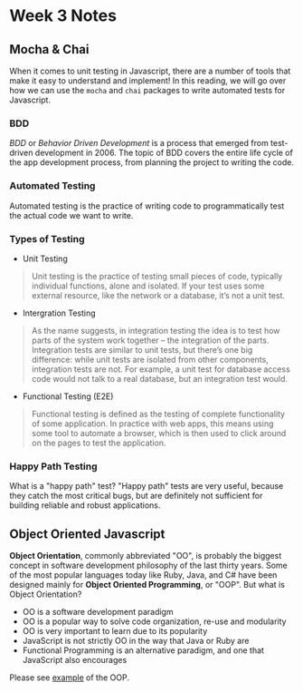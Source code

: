 # Week 3 Notes
## Mocha & Chai
When it comes to unit testing in Javascript, there are a number of tools that make it easy to understand and implement! In this reading, we will go over how we can use the `mocha` and `chai` packages to write automated tests for Javascript.

### BDD
*BDD* or *Behavior Driven Development* is a process that emerged from test-driven development in 2006. The topic of BDD covers the entire life cycle of the app development process, from planning the project to writing the code.

### Automated Testing
Automated testing is the practice of writing code to programmatically test the actual code we want to write.

### Types of Testing
- Unit Testing
> Unit testing is the practice of testing small pieces of code, typically individual functions, alone and isolated. If your test uses some external resource, like the network or a database, it’s not a unit test. 
- Intergration Testing
> As the name suggests, in integration testing the idea is to test how parts of the system work together – the integration of the parts. Integration tests are similar to unit tests, but there’s one big difference: while unit tests are isolated from other components, integration tests are not. For example, a unit test for database access code would not talk to a real database, but an integration test would.
- Functional Testing (E2E)
> Functional testing is defined as the testing of complete functionality of some application. In practice with web apps, this means using some tool to automate a browser, which is then used to click around on the pages to test the application.

### Happy Path Testing
What is a "happy path" test? "Happy path" tests are very useful, because they catch the most critical bugs, but are definitely not sufficient for building reliable and robust applications.

## Object Oriented Javascript
**Object Orientation**, commonly abbreviated "OO", is probably the biggest concept in software development philosophy of the last thirty years. Some of the most popular languages today like Ruby, Java, and C# have been designed mainly for **Object Oriented Programming**, or "OOP". But what is Object Orientation?

- OO is a software development paradigm
- OO is a popular way to solve code organization, re-use and modularity
- OO is very important to learn due to its popularity
- JavaScript is not strictly OO in the way that Java or Ruby are
- Functional Programming is an alternative paradigm, and one that JavaScript also encourages

Please see [example](/opp.md) of the OOP.